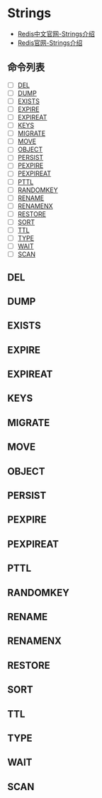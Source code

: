 # Strings
- [Redis中文官网-Strings介绍](http://www.redis.cn/commands.html#string)
- [Redis官网-Strings介绍](https://redis.io/commands#string)
## 命令列表 
- [ ] [DEL](#DEL)
- [ ] [DUMP](#DUMP)
- [ ] [EXISTS](#EXISTS)
- [ ] [EXPIRE](#EXPIRE)
- [ ] [EXPIREAT](#EXPIREAT)
- [ ] [KEYS](#KEYS)
- [ ] [MIGRATE](#MIGRATE)
- [ ] [MOVE](#MOVE)
- [ ] [OBJECT](#OBJECT)
- [ ] [PERSIST](#PERSIST)
- [ ] [PEXPIRE](#PEXPIRE)
- [ ] [PEXPIREAT](#PEXPIREAT)
- [ ] [PTTL](#PTTL)
- [ ] [RANDOMKEY](#RANDOMKEY)
- [ ] [RENAME](#RENAME)
- [ ] [RENAMENX](#RENAMENX)
- [ ] [RESTORE](#RESTORE)
- [ ] [SORT](#SORT)
- [ ] [TTL](#TTL)
- [ ] [TYPE](#TYPE)
- [ ] [WAIT](#WAIT)
- [ ] [SCAN](#SCAN)
## <span id="DEL">DEL</span>
## <span id="DUMP">DUMP</span>
## <span id="EXISTS">EXISTS</span>
## <span id="EXPIRE">EXPIRE</span>
## <span id="EXPIREAT">EXPIREAT</span>
## <span id="KEYS">KEYS</span>
## <span id="MIGRATE">MIGRATE</span>
## <span id="MOVE">MOVE</span>
## <span id="OBJECT">OBJECT</span>
## <span id="PERSIST">PERSIST</span>
## <span id="PEXPIRE">PEXPIRE</span>
## <span id="PEXPIREAT">PEXPIREAT</span>
## <span id="PTTL">PTTL</span>
## <span id="RANDOMKEY">RANDOMKEY</span>
## <span id="RENAME">RENAME</span>
## <span id="RENAMENX">RENAMENX</span>
## <span id="RESTORE">RESTORE</span>
## <span id="SORT">SORT</span>
## <span id="TTL">TTL</span>
## <span id="TYPE">TYPE</span>
## <span id="WAIT">WAIT</span>
## <span id="SCAN">SCAN</span>




































































